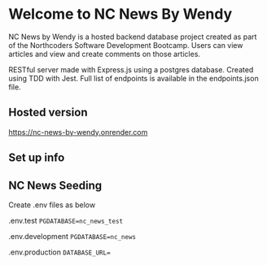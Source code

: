 # Welcome to NC News By Wendy

NC News by Wendy is a hosted backend database project created as part of the Northcoders Software Development Bootcamp. Users can view articles and view and create comments on those articles.

RESTful server made with Express.js using a postgres database. Created using TDD with Jest. Full list of endpoints is available in the endpoints.json file.

## Hosted version

https://nc-news-by-wendy.onrender.com

## Set up info

## NC News Seeding

Create .env files as below

.env.test
`PGDATABASE=nc_news_test`

.env.development
`PGDATABASE=nc_news`

.env.production
`DATABASE_URL=`
